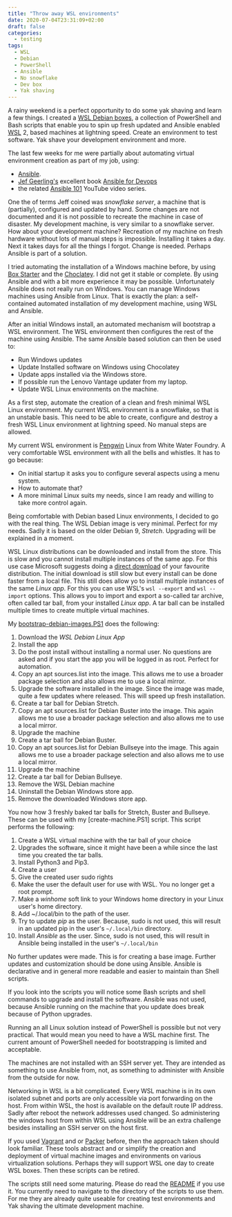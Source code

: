 ```yaml
---
title: "Throw away WSL environments"
date: 2020-07-04T23:31:09+02:00
draft: false
categories:
  - testing
tags:
  - WSL
  - Debian
  - PowerShell
  - Ansible
  - No snowflake
  - Dev box
  - Yak shaving
---
```


A rainy weekend is a perfect opportunity to do some yak shaving and learn a few things.  I created
a [WSL Debian boxes](https://github.com/nicenemo/wsl-debian-boxes), a collection of PowerShell and Bash scripts
that enable you to spin up fresh updated and Ansible enabled [WSL](https://en.wikipedia.org/wiki/Windows_Subsystem_for_Linux) 2, based machines at lightning speed. Create an environment to test software. Yak shave your development environment and more.

<!--more-->

The last few weeks for me were partially about automating virtual environment creation as part of my job, using:

* [Ansible](https://www.ansible.com/).
* [Jef Geerling's](https://www.jeffgeerling.com/) excellent book
[Ansible for Devops](https://leanpub.com/ansible-for-devops)
* the related [Ansible 101](https://www.youtube.com/playlist?list=PL2_OBreMn7FqZkvMYt6ATmgC0KAGGJNAN) YouTube video series.

One the of terms Jeff coined was _snowflake server_, a machine that is (partially),
configured and updated by hand. Some changes are not documented and it is not possible to recreate the machine in case of disaster. My development machine, is very similar to a snowflake server. How about your development machine?
Recreation of my machine on fresh hardware without lots of manual steps is impossible. Installing it takes a day.  Next it takes days for all the things I forgot. Change is needed. Perhaps Ansible is part of a solution.

I tried automating the installation of a Windows machine before, by using [Box Starter](https://boxstarter.org/)
and the [Choclatey](https://chocolatey.org/). I did not get it stable or complete.
By using Ansible and with a bit more experience it may be possible.
Unfortunately Ansible does not really run on Windows.
You can manage Windows machines using Ansible from Linux.
That is exactly the plan: a self-contained automated installation of my development machine, using WSL and Ansible.

After an initial Windows install, an automated mechanism will bootstrap a WSL environment.
The WSL environment then configures the rest of the machine using Ansible. The same Ansible based solution can then be used to:

* Run Windows updates
* Update Installed software on Windows using Chocolatey
* Update apps installed via the Windows store.
* If possible run the Lenovo Vantage updater from my laptop.
* Update WSL Linux environments on the machine.

As a first step, automate the creation of a clean and fresh minimal WSL Linux environment.
My current WSL environment is a snowflake, so that is an unstable basis. This need to be able to create, configure and destroy a fresh WSL Linux environment at lightning speed. No manual steps are allowed.

 My current WSL environment is [Pengwin](https://github.com/WhitewaterFoundry) Linux from White Water Foundry.
A very comfortable WSL environment with all the bells and whistles. It has to go because:

* On initial startup it asks you to configure several aspects using a menu system.
* How to automate that?
* A more minimal Linux suits my needs, since I am ready and willing to take more control again.

Being comfortable with Debian based Linux environments, I decided to go with the real thing. The WSL
Debian image is very minimal. Perfect for my needs. Sadly it is based on the older Debian 9, _Stretch_. Upgrading will be explained in a moment.

WSL Linux distributions can be downloaded and install from the store.
This is slow and you cannot install multiple instances of the same app.
For this use case Microsoft suggests doing a
[direct download](https://docs.microsoft.com/en-us/windows/wsl/install-manual)
of your favourite distribution. The initial download is still slow but every install can be done faster from a local file. This still does allow yo to install multiple instances of the same _Linux app_. For this you can use WSL's `wsl --export` and `wsl --import` options. This allows you to import and export a so-called tar archive, often called tar ball, from your installed _Linux app_. A tar ball can be installed multiple times to create multiple virtual machines.

My [bootstrap-debian-images.PS1](https://github.com/nicenemo/wsl-debian-boxes/blob/develop/bootstrap-debian-images.PS1) does the following:

1. Download the _WSL Debian Linux App_
2. Install the app
3. Do the post install without installing a normal user. No questions are asked and if you start the app you will be logged in as root. Perfect for automation.
4. Copy an apt sources.list into the image. This allows me to use a broader package selection and also allows me to use a local mirror.
5. Upgrade the software installed in the image. Since the image was made, quite a few updates where released. This will speed up fresh installation.
6. Create a tar ball for Debian Stretch.
7. Copy an apt sources.list for Debian Buster into the image. This again allows me to use a broader package selection and also allows me to use a local mirror.
8. Upgrade the machine
9. Create a tar ball for Debian Buster.
10. Copy an apt sources.list for Debian Bullseye into the image. This again allows me to use a broader package selection and also allows me to use a local mirror.
11. Upgrade the machine
12. Create a tar ball for Debian Bullseye.
13. Remove the WSL Debian machine
14. Uninstall the Debian Windows store app.
15. Remove the downloaded Windows store app.

You now how 3 freshly baked tar balls for Stretch, Buster and Bullseye.
These can be used with my [create-machine.PS1] script. This script performs the following:

1. Create a WSL virtual machine with the tar ball of your choice
2. Upgrades the software, since it might have been a while since the last time you created the tar balls.
3. Install Python3 and Pip3.
4. Create a user
5. Give the created user sudo rights
6. Make the user the default user for use with WSL. You no longer get a root prompt.
7. Make a _winhome_ soft link to your Windows home directory in your Linux user's home directory.
8. Add ~/.local/bin to the path of the user.
9. Try to update _pip_ as the user. Because, sudo is not used, this will result in an updated pip in the user's `~/.local/bin` directory.
10. Install _Ansible_ as the user. Since, sudo is not used, this will result in Ansible being installed in the user's `~/.local/bin`

No further updates were made. This is for creating a base image.
Further updates and customization should be done using Ansible.
Ansible is declarative and in general more readable and easier to maintain than Shell scripts.

If you look into the scripts you will notice some Bash scripts and shell commands to upgrade and install the software. Ansible was not used, because Ansible running on the machine that you update does break because of Python upgrades.

Running an all Linux solution instead of PowerShell is possible but not very practical. That would mean you need to have a WSL machine first. The current amount of PowerShell needed for bootstrapping is limited and acceptable. 

The machines are not installed with an SSH server yet. They are intended as something to use Ansible from, not, as something to administer with Ansible from the outside for now. 

Networking in WSL is a bit complicated. Every WSL machine is in its own isolated subnet and ports are only accessible via port forwarding on the host. From within WSL, the host is available on the default route IP address. Sadly after reboot the network addresses used changed. So administering the windows host from within WSL using Ansible will be an extra challenge besides installing an SSH server on the host first.

If you used [Vagrant](https://www.vagrantup.com/) and or [Packer](https://www.packer.io/) before, then the approach taken should look familiar. These tools abstract and or simplify the creation and deployment of virtual machine images and environments on various virtualization solutions. Perhaps they will support WSL one day to create WSL boxes. Then these scripts can be retired. 

The scripts still need some maturing.
Please do read the [README](https://github.com/nicenemo/wsl-debian-boxes/blob/develop/README.md)
if you use it.
You currently need to navigate to the directory of the scripts to use them.
For me they are already quite useable for creating test environments and
Yak shaving the ultimate development machine.

